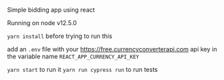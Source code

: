 Simple bidding app using react

Running on node v12.5.0

`yarn install` before trying to run this

add an `.env` file with your https://free.currencyconverterapi.com api key in the variable name `REACT_APP_CURRENCY_API_KEY`

`yarn start` to run it
`yarn run cypress run` to run tests




